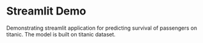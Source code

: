 # Streamlit Demo
Demonstrating streamlit application for predicting survival of passengers on titanic. The model is built on titanic dataset.
